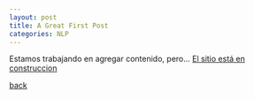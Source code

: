 ```yaml
---
layout: post
title: A Great First Post
categories: NLP
---
```





Estamos trabajando en agregar contenido, pero...
[El sitio está en construccion](docs/sitio-en-construccion-1024x640.jpg)

[back](./)
